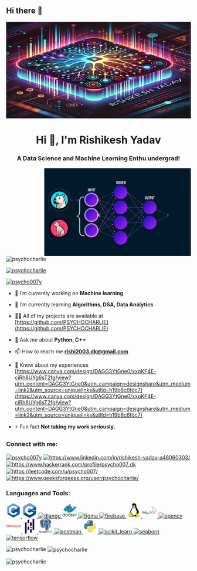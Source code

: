 ## Hi there 👋

![logo](https://github.com/PSYCHOCHARLIE/PSYCHOCHARLIE/blob/main/12.png)
<h1 align="center">Hi 👋, I'm Rishikesh Yadav</h1>
<h3 align="center">A Data Science and Machine Learning Enthu undergrad!</h3>

<img align = "right" alt = "coding" width = "400" src = "ba2dc8be889560116d694d1aba3eb77b.gif">

<p align="left"> <img src="https://komarev.com/ghpvc/?username=psychocharlie&label=Profile%20views&color=0e75b6&style=flat" alt="psychocharlie" /> </p>

<p align="left"> <a href="https://github.com/ryo-ma/github-profile-trophy"><img src="https://github-profile-trophy.vercel.app/?username=psychocharlie" alt="psychocharlie" /></a> </p>

<p align="left"> <a href="https://twitter.com/psycho007y" target="blank"><img src="https://img.shields.io/twitter/follow/psycho007y?logo=twitter&style=for-the-badge" alt="psycho007y" /></a> </p>

- 🔭 I’m currently working on **Machine learning**

- 🌱 I’m currently learning **Algorithms, DSA, Data Analytics**

- 👨‍💻 All of my projects are available at [https://github.com/PSYCHOCHARLIE](https://github.com/PSYCHOCHARLIE)

- 💬 Ask me about **Python, C++**

- 📫 How to reach me **rishi2003.dk@gmail.com**

- 📄 Know about my experiences [https://www.canva.com/design/DAGG3YtGne0/xxpKF4E-ciRh8UYg6sT2fg/view?utm_content=DAGG3YtGne0&utm_campaign=designshare&utm_medium=link2&utm_source=uniquelinks&utlId=h19b8c6fdc7](https://www.canva.com/design/DAGG3YtGne0/xxpKF4E-ciRh8UYg6sT2fg/view?utm_content=DAGG3YtGne0&utm_campaign=designshare&utm_medium=link2&utm_source=uniquelinks&utlId=h19b8c6fdc7)

- ⚡ Fun fact **Not taking my work seriously.**

<h3 align="left">Connect with me:</h3>
<p align="left">
<a href="https://twitter.com/psycho007y" target="blank"><img align="center" src="https://raw.githubusercontent.com/rahuldkjain/github-profile-readme-generator/master/src/images/icons/Social/twitter.svg" alt="psycho007y" height="30" width="40" /></a>
<a href="https://linkedin.com/in/https://www.linkedin.com/in/rishikesh-yadav-a46060303/" target="blank"><img align="center" src="https://raw.githubusercontent.com/rahuldkjain/github-profile-readme-generator/master/src/images/icons/Social/linked-in-alt.svg" alt="https://www.linkedin.com/in/rishikesh-yadav-a46060303/" height="30" width="40" /></a>
<a href="https://www.hackerrank.com/https://www.hackerrank.com/profile/psycho007_dk" target="blank"><img align="center" src="https://raw.githubusercontent.com/rahuldkjain/github-profile-readme-generator/master/src/images/icons/Social/hackerrank.svg" alt="https://www.hackerrank.com/profile/psycho007_dk" height="30" width="40" /></a>
<a href="https://www.leetcode.com/https://leetcode.com/u/psycho007/" target="blank"><img align="center" src="https://raw.githubusercontent.com/rahuldkjain/github-profile-readme-generator/master/src/images/icons/Social/leet-code.svg" alt="https://leetcode.com/u/psycho007/" height="30" width="40" /></a>
<a href="https://auth.geeksforgeeks.org/user/https://www.geeksforgeeks.org/user/psychocharlie/" target="blank"><img align="center" src="https://raw.githubusercontent.com/rahuldkjain/github-profile-readme-generator/master/src/images/icons/Social/geeks-for-geeks.svg" alt="https://www.geeksforgeeks.org/user/psychocharlie/" height="30" width="40" /></a>
</p>

<h3 align="left">Languages and Tools:</h3>
<p align="left"> <a href="https://www.cprogramming.com/" target="_blank" rel="noreferrer"> <img src="https://raw.githubusercontent.com/devicons/devicon/master/icons/c/c-original.svg" alt="c" width="40" height="40"/> </a> <a href="https://www.w3schools.com/cpp/" target="_blank" rel="noreferrer"> <img src="https://raw.githubusercontent.com/devicons/devicon/master/icons/cplusplus/cplusplus-original.svg" alt="cplusplus" width="40" height="40"/> </a> <a href="https://www.djangoproject.com/" target="_blank" rel="noreferrer"> <img src="https://cdn.worldvectorlogo.com/logos/django.svg" alt="django" width="40" height="40"/> </a> <a href="https://www.docker.com/" target="_blank" rel="noreferrer"> <img src="https://raw.githubusercontent.com/devicons/devicon/master/icons/docker/docker-original-wordmark.svg" alt="docker" width="40" height="40"/> </a> <a href="https://www.figma.com/" target="_blank" rel="noreferrer"> <img src="https://www.vectorlogo.zone/logos/figma/figma-icon.svg" alt="figma" width="40" height="40"/> </a> <a href="https://firebase.google.com/" target="_blank" rel="noreferrer"> <img src="https://www.vectorlogo.zone/logos/firebase/firebase-icon.svg" alt="firebase" width="40" height="40"/> </a> <a href="https://www.linux.org/" target="_blank" rel="noreferrer"> <img src="https://raw.githubusercontent.com/devicons/devicon/master/icons/linux/linux-original.svg" alt="linux" width="40" height="40"/> </a> <a href="https://www.mysql.com/" target="_blank" rel="noreferrer"> <img src="https://raw.githubusercontent.com/devicons/devicon/master/icons/mysql/mysql-original-wordmark.svg" alt="mysql" width="40" height="40"/> </a> <a href="https://opencv.org/" target="_blank" rel="noreferrer"> <img src="https://www.vectorlogo.zone/logos/opencv/opencv-icon.svg" alt="opencv" width="40" height="40"/> </a> <a href="https://www.oracle.com/" target="_blank" rel="noreferrer"> <img src="https://raw.githubusercontent.com/devicons/devicon/master/icons/oracle/oracle-original.svg" alt="oracle" width="40" height="40"/> </a> <a href="https://pandas.pydata.org/" target="_blank" rel="noreferrer"> <img src="https://raw.githubusercontent.com/devicons/devicon/2ae2a900d2f041da66e950e4d48052658d850630/icons/pandas/pandas-original.svg" alt="pandas" width="40" height="40"/> </a> <a href="https://www.postgresql.org" target="_blank" rel="noreferrer"> <img src="https://raw.githubusercontent.com/devicons/devicon/master/icons/postgresql/postgresql-original-wordmark.svg" alt="postgresql" width="40" height="40"/> </a> <a href="https://postman.com" target="_blank" rel="noreferrer"> <img src="https://www.vectorlogo.zone/logos/getpostman/getpostman-icon.svg" alt="postman" width="40" height="40"/> </a> <a href="https://www.python.org" target="_blank" rel="noreferrer"> <img src="https://raw.githubusercontent.com/devicons/devicon/master/icons/python/python-original.svg" alt="python" width="40" height="40"/> </a> <a href="https://scikit-learn.org/" target="_blank" rel="noreferrer"> <img src="https://upload.wikimedia.org/wikipedia/commons/0/05/Scikit_learn_logo_small.svg" alt="scikit_learn" width="40" height="40"/> </a> <a href="https://seaborn.pydata.org/" target="_blank" rel="noreferrer"> <img src="https://seaborn.pydata.org/_images/logo-mark-lightbg.svg" alt="seaborn" width="40" height="40"/> </a> <a href="https://www.tensorflow.org" target="_blank" rel="noreferrer"> <img src="https://www.vectorlogo.zone/logos/tensorflow/tensorflow-icon.svg" alt="tensorflow" width="40" height="40"/> </a> </p>

<p><img align="left" src="https://github-readme-stats.vercel.app/api/top-langs?username=psychocharlie&show_icons=true&locale=en&layout=compact" alt="psychocharlie" /></p>

<p>&nbsp;<img align="center" src="https://github-readme-stats.vercel.app/api?username=psychocharlie&show_icons=true&locale=en" alt="psychocharlie" /></p>

<p><img align="center" src="https://github-readme-streak-stats.herokuapp.com/?user=psychocharlie&" alt="psychocharlie" /></p>
